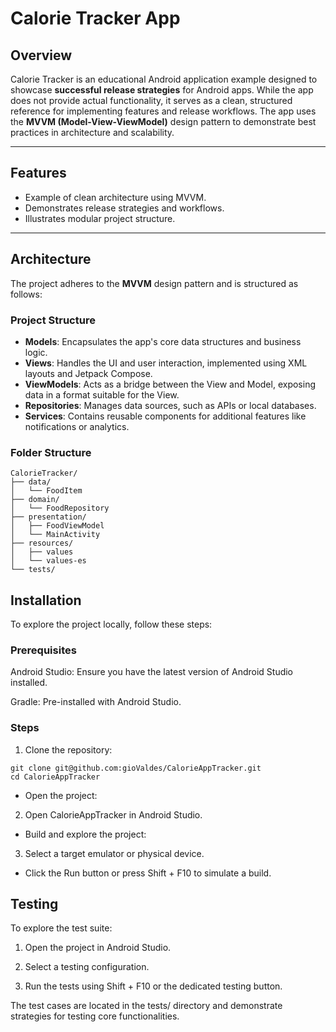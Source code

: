 # Calorie Tracker App

## Overview

Calorie Tracker is an educational Android application example designed to showcase **successful release strategies** for Android apps. While the app does not provide actual functionality, it serves as a clean, structured reference for implementing features and release workflows. The app uses the **MVVM (Model-View-ViewModel)** design pattern to demonstrate best practices in architecture and scalability.

---

## Features

- Example of clean architecture using MVVM.
- Demonstrates release strategies and workflows.
- Illustrates modular project structure.

---

## Architecture

The project adheres to the **MVVM** design pattern and is structured as follows:

### Project Structure

- **Models**: Encapsulates the app's core data structures and business logic.
- **Views**: Handles the UI and user interaction, implemented using XML layouts and Jetpack Compose.
- **ViewModels**: Acts as a bridge between the View and Model, exposing data in a format suitable for the View.
- **Repositories**: Manages data sources, such as APIs or local databases.
- **Services**: Contains reusable components for additional features like notifications or analytics.

### Folder Structure

```plaintext
CalorieTracker/
├── data/
│   └── FoodItem
├── domain/
│   └── FoodRepository
├── presentation/
│   ├── FoodViewModel
│   └── MainActivity
├── resources/
│   ├── values
│   └── values-es
└── tests/

```

## Installation

To explore the project locally, follow these steps:

### Prerequisites

Android Studio: Ensure you have the latest version of Android Studio installed.

Gradle: Pre-installed with Android Studio.

### Steps

1. Clone the repository:

```plaintext
git clone git@github.com:gioValdes/CalorieAppTracker.git
cd CalorieAppTracker
```

- Open the project:

2. Open CalorieAppTracker in Android Studio.

- Build and explore the project:

3. Select a target emulator or physical device.

- Click the Run button or press Shift + F10 to simulate a build.


## Testing

To explore the test suite:

1. Open the project in Android Studio.

2. Select a testing configuration.

3. Run the tests using Shift + F10 or the dedicated testing button.

The test cases are located in the tests/ directory and demonstrate strategies for testing core functionalities.
